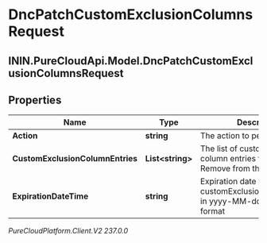 # DncPatchCustomExclusionColumnsRequest

## ININ.PureCloudApi.Model.DncPatchCustomExclusionColumnsRequest

## Properties

|Name | Type | Description | Notes|
|------------ | ------------- | ------------- | -------------|
| **Action** | **string** | The action to perform | [optional] |
| **CustomExclusionColumnEntries** | **List&lt;string&gt;** | The list of custom exclusion column entries to Add to / Remove from the DNC list  | [optional] |
| **ExpirationDateTime** | **string** | Expiration date for DNC customExclusionColumnEntries in yyyy-MM-ddTHH:mmZ format | [optional] |



_PureCloudPlatform.Client.V2 237.0.0_
